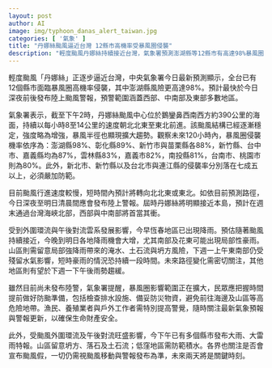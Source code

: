 ```yaml
---
layout: post
author: AI
image: img/typhoon_danas_alert_taiwan.jpg
categories: [ '氣象' ]
title: "丹娜絲颱風逼近台灣 12縣市高機率受暴風圈侵襲"
description: "輕度颱風丹娜絲持續接近台灣，氣象署預測澎湖縣等12縣市有高達98%暴風圈侵襲機率，最快今晚發布陸警，西部及中南部首當其衝，山區需留意土石流等災害，民眾應盡速完成防颱準備，未來兩天動態關鍵。"
---
```

輕度颱風「丹娜絲」正逐步逼近台灣，中央氣象署今日最新預測顯示，全台已有12個縣市面臨暴風圈高機率侵襲，其中澎湖縣風險更高達98%。預計最快於今日深夜前後發布陸上颱風警報，預警範圍涵蓋西部、中南部及東部多數地區。

氣象署表示，截至下午2時，丹娜絲颱風中心位於鵝鑾鼻西南西方約390公里的海面，持續以每小時8至14公里的速度朝北北東至東北前進。該颱風結構已經逐漸穩定，強度略為增強，暴風半徑也顯現擴大趨勢。觀察未來120小時內，暴風圈侵襲機率依序為：澎湖縣98%、彰化縣89%、新竹市與苗栗縣各88%，新竹縣、台中市、嘉義縣均為87%，雲林縣83%，嘉義市82%，南投縣81%，台南市、桃園市則為80%。此外，新北市、新竹縣以及台北市與連江縣的侵襲率分別落在七成五以上，必須嚴加防範。

目前颱風行進速度較慢，短時間內預計將轉向北北東或東北。如依目前預測路徑，今日深夜至明日清晨間應會發布陸上警報。屆時丹娜絲將明顯接近本島，預計在週末通過台灣海峽北部，西部與中南部將首當其衝。

受到外圍環流與午後對流雲系發展影響，今早恆春地區已出現降雨。預估隨著颱風持續接近，今晚到明日各地降雨機會大增，尤其南部及花東可能出現局部性豪雨。山區則需留意局部強降雨帶來的淹水、土石流與坍方風險，下週一上午東南部仍受殘留水氣影響，短時豪雨的情況恐持續一段時間。未來路徑變化需密切關注，其他地區則有望於下週一下午後雨勢趨緩。

雖然目前尚未發布陸警，氣象署提醒，暴風圈影響範圍正在擴大，民眾應把握時間提前做好防颱準備，包括檢查排水設施、備妥防災物資，避免前往海邊及山區等高危險地帶。漁民、養殖業者與戶外工作者需特別提高警覺，隨時關注最新氣象預報與警報更新，以確保生命財產安全。

此外，受颱風外圍環流及午後對流旺盛影響，今下午已有多個縣市發布大雨、大雷雨特報。山區留意坍方、落石及土石流；低窪地區需防範積水。各界也關注是否會宣布颱風假，一切仍需視颱風移動與警報發布為準，未來兩天將是關鍵時刻。